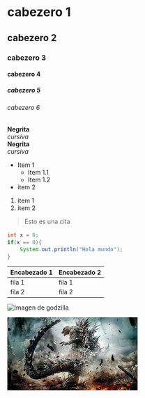 # cabezero 1
## cabezero 2
### cabezero 3
#### cabezero 4
##### cabezero 5
###### cabezero 6

**Negrita**  
*cursiva*  
__Negrita__  
_cursiva_  

* Item 1
    * Item 1.1
    * Item 1.2
* item 2  

1. item 1
1. item 2

> Esto es una cita  

```java
int x = 0;
if(x == 0){
    System.out.println("Hola mundo");
}
```

| Encabezado 1 | Encabezado 2 
| --- | --- |
| fila 1 | fila 1
| fila 2 | fila 2


![Imagen de godzilla](https://encrypted-tbn0.gstatic.com/images?q=tbn:ANd9GcQs4kXb5H3u3_N_ZHeuB_rsxKOgpYroVRiYKQ&s)  

![Godzilla minus one](./images/minusone.jfif)